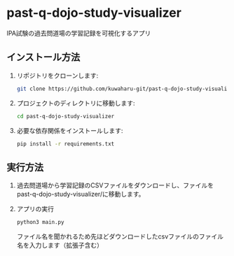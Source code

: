 # past-q-dojo-study-visualizer

IPA試験の過去問道場の学習記録を可視化するアプリ

## インストール方法

1. リポジトリをクローンします:
    ```bash
    git clone https://github.com/kuwaharu-git/past-q-dojo-study-visualizer.git
    ```

2. プロジェクトのディレクトリに移動します:
    ```bash
    cd past-q-dojo-study-visualizer
    ```

3. 必要な依存関係をインストールします:
    ```bash
    pip install -r requirements.txt
    ```

## 実行方法

1.  過去問道場から学習記録のCSVファイルをダウンロードし、ファイルをpast-q-dojo-study-visualizer/に移動します。

2. アプリの実行
    ```bash
    python3 main.py
    ```
    ファイル名を聞かれるため先ほどダウンロードしたcsvファイルのファイル名を入力します（拡張子含む）
